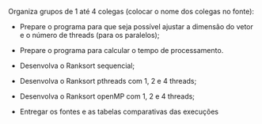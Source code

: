Organiza grupos de 1 até 4 colegas (colocar o nome dos colegas no fonte):
- Prepare o programa para que seja possível ajustar a dimensão do vetor e
o número de threads (para os paralelos);
- Prepare o programa para calcular o tempo de processamento.
- Desenvolva o Ranksort sequencial;
- Desenvolva o Ranksort pthreads com 1, 2 e 4 threads;
- Desenvolva o Ranksort openMP com 1, 2 e 4 threads;

- Entregar os fontes e as tabelas comparativas das execuções
